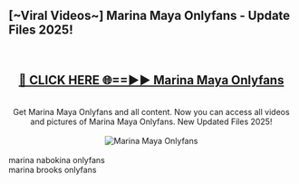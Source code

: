 <h2>[~Viral Videos~] Marina Maya Onlyfans - Update Files 2025!</h2>
<br>
<div align="center">
<h2><a href="https://betterlinks.top/A2PfLJ" rel="nofollow">🔴 CLICK HERE 🌐==►► Marina Maya Onlyfans</a></h2>
<br>
Get Marina Maya Onlyfans and all content. Now you can access all videos and pictures of Marina Maya Onlyfans. New Updated Files 2025!
<br>
<br>
<a href="https://betterlinks.top/A2PfLJ" rel="nofollow" data-target="animated-image.originalLink"><img src="https://i.ibb.co.com/WyWwxjT/player-gif2.gif" alt="Marina Maya Onlyfans" style="max-width: 100%; display: inline-block;" data-target="animated-image.originalImage"></a>
</div>
<br>
marina nabokina onlyfans<br>
marina brooks onlyfans